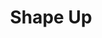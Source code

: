 ---
layout: item
title: Shape Up
type: article
link: https://basecamp.com/shapeup
categories: [Product development]
---